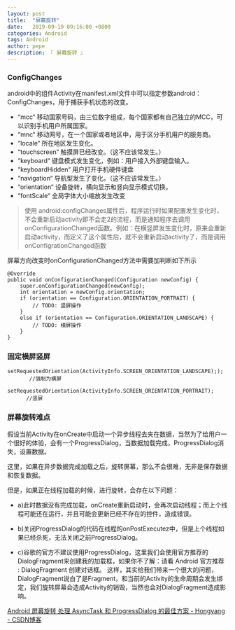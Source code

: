 ```yaml
---
layout: post
title:  "屏幕旋转"
date:   2019-09-19 09:16:00 +0800
categories: Android
tags: Android
author: pepe
description: 『 屏幕旋转 』
---
```


### **ConfigChanges**

android中的组件Activity在manifest.xml文件中可以指定参数android：ConfigChanges，用于捕获手机状态的改变。

* “mcc“ 移动国家号码，由三位数字组成，每个国家都有自己独立的MCC，可以识别手机用户所属国家。
* “mnc“ 移动网号，在一个国家或者地区中，用于区分手机用户的服务商。
* “locale“ 所在地区发生变化。
* “touchscreen“ 触摸屏已经改变。（这不应该常发生。）
* “keyboard“ 键盘模式发生变化，例如：用户接入外部键盘输入。
* “keyboardHidden“ 用户打开手机硬件键盘
* “navigation“ 导航型发生了变化。（这不应该常发生。）
* “orientation“ 设备旋转，横向显示和竖向显示模式切换。
* “fontScale“ 全局字体大小缩放发生改变

> 使用 android:configChanges属性后，程序运行时如果配置发生变化时，不会重新启动activity即不会走2的流程，而是通知程序去调用onConfigurationChanged函数。例如：在横竖屏发生变化时，原来会重新启动activity，而定义了这个属性后，就不会重新启动activity了，而是调用onConfigrationChanged函数

屏幕方向改变时onConfigurationChanged方法中需要加判断如下所示

```
@Override
public void onConfigurationChanged(Configuration newConfig) {
    super.onConfigurationChanged(newConfig);
    int orientation = newConfig.orientation;
    if (orientation == Configuration.ORIENTATION_PORTRAIT) {
        // TODO: 竖屏操作
    }
    else if (orientation == Configuration.ORIENTATION_LANDSCAPE) {
        // TODO: 横屏操作
    }
}
```

### **固定横屏竖屏**

```
setRequestedOrientation(ActivityInfo.SCREEN_ORIENTATION_LANDSCAPE););        //强制为横屏

setRequestedOrientation(ActivityInfo.SCREEN_ORIENTATION_PORTRAIT);           //竖屏
```

### **屏幕旋转难点**

假设当前Activity在onCreate中启动一个异步线程去夹在数据，当然为了给用户一个很好的体验，会有一个ProgressDialog，当数据加载完成，ProgressDialog消失，设置数据。

这里，如果在异步数据完成加载之后，旋转屏幕，那么不会很难，无非是保存数据和恢复数据。

但是，如果正在线程加载的时候，进行旋转，会存在以下问题：

* a)此时数据没有完成加载，onCreate重新启动时，会再次启动线程；而上个线程可能还在运行，并且可能会更新已经不存在的控件，造成错误。

* b)关闭ProgressDialog的代码在线程的onPostExecutez中，但是上个线程如果已经杀死，无法关闭之前ProgressDialog。

* c)谷歌的官方不建议使用ProgressDialog，这里我们会使用官方推荐的DialogFragment来创建我的加载框，如果你不了解：请看 Android 官方推荐 : DialogFragment 创建对话框。
	这样，其实给我们带来一个很大的问题，DialogFragment说白了是Fragment，和当前的Activity的生命周期会发生绑定，我们旋转屏幕会造成Activity的销毁，当然也会对DialogFragment造成影响。

[Android 屏幕旋转 处理 AsyncTask 和 ProgressDialog 的最佳方案 - Hongyang - CSDN博客](https://blog.csdn.net/lmj623565791/article/details/37936275)








